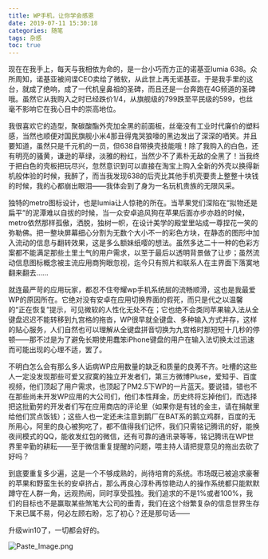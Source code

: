 ```yaml
---
title: WP手机，让你学会感恩
date: 2019-07-11 15:30:18
categories: 随笔
tags: 杂感
toc: true
---
```

现在在我手上，每天与我相依为命的，是一台小巧而方正的诺基亚lumia 638。众所周知，诺基亚被间谍CEO卖给了微软，从此世上再无诺基亚。于是我手里的这台，就成了绝响，成了一代机皇鼻祖的圣碑，而且还是一台奔跑在4G频道的圣碑哦。虽然它从我购入之时已经跌价1/4，从旗舰级的799跌至平民级的599，也丝毫不影响它在我心目中的崇高地位。

我很喜欢它的造型，聚碳酸酯外壳加全黑的前面板，丝毫没有工业时代廉价的塑料感，当然也顺便对国民旗舰小米4那丑得鬼哭狼嚎的黑边发出了深深的哂笑。并且要知道，虽然只是千元机的一员，但638自带换壳技能哦！除了我购入的白色，还有明亮的骚黄，谦逊的草绿，淡雅的粉红，当然少不了素朴无敌的全黑了！当我终于把白色的壳板把玩尽兴，忽然意识到可以直接在淘宝上购入全新的外壳以换得新机般体验的时候，我醉了，而当我发现638的后壳比其他手机壳要贵上整整十块钱的时候，我的心都崩出眼泪——我体会到了身为一名玩机贵族的无限风采。

独特的metro图标设计，也是lumia让人惊艳的所在。当苹果党们深陷在“拟物还是扁平”的泥潭难以自拔的时候，当一众安卓追风狗在苹果后面亦步亦趋的时候，metro依然那样孤傲，洒脱，独树一帜，在设计美学的殿堂里站成一尊捏花一笑的弥勒佛。把一整块屏幕细心分割为无数个大小不一的彩色方块，在静态的图形中加入流动的信息与翻转效果，这是多么额妹纸嘤的想法。虽然多达二十一种的色彩方案都不能满足那些土里土气的用户需求，以至于最后以透明背景做了让步；虽然流动信息图标概念被主流应用商狗眼忽视，迄今只有照片和联系人在主界面下落寞地翻来翻去……

就连最严苛的应用玩家，都忍不住夸耀wp手机系统层的流畅顺滑，这也是我最爱WP的原因所在。它绝对没有安卓在应用切换界面的假死，而只是代之以温馨的“正在恢复”提示，可见微软的人性化无处不在；它也绝不会类同苹果输入法从全键盘迟迟不能转移到九宫格的拖沓，WP很早就全键盘、多种输入方式并存，这样的贴心服务，人们自然也可以理解从全键盘拼音切换为九宫格时那短短十几秒的停顿——那不过是为了避免长期使用蠢笨iPhone键盘的用户在输入法切换太过迅速而可能出现的心理不适，罢了。

不明白怎么会有那么多人诟病WP应用数量的缺乏和质量的良莠不齐。吐槽的这些人一定没发现那些可爱又寂寞的独立开发者们，第三方微博Pluse，爱知乎、百度视频，他们顶起了用户需求，也顶起了PM2.5下WP的一片蓝天。要说错，错也不在那些尚未开发WP应用的大公司们，他们本性拜金，历史终将忘掉他们，而选择把这批勤劳的开发者们写在应用商店的评论里（如果你是有钱的金主，请在捐献里给他们赏点饭钱）；这些人也一定还未注意到鹅厂在BAT系的鹅立鸡群，百度的无所用心，阿里的良心被狗吃了，都不值得我们记怀，我们只需铭记腾讯的好，能换夜间模式的QQ，能收发红包的微信，还有可靠的通讯录等等，铭记腾讯在WP世界里辛勤的耕耘——至于微信重复提醒的问题，喂主持人请把提意见的拖出去砍了好吗？

到底要重复多少遍，这是一个不够成熟的，尚待培育的系统。市场既已被追求豪奢的苹果和野蛮生长的安卓挤占，那么再良心淳朴再惊艳动人的操作系统都只能默默蹲守在人群一角，远观热闹，同时享受孤独。我们追求的不是1%或者100%，我们的目标也不是赢取某些煞笔大公司的垂青，我们在这个纷繁复杂的信息世界生存下来已属不易，何必左顾右盼，忘了初心？还是那句话——

升级win10了，一切都会好的。


![Paste_Image.png](http://upload-images.jianshu.io/upload_images/29336-8422e7784078b618.png)


